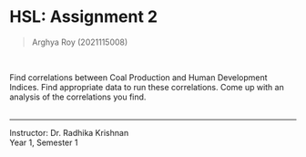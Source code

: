 # HSL: Assignment 2

> Arghya Roy
> (2021115008)
<br>

Find correlations between Coal Production and Human Development Indices.
Find appropriate data to run these correlations.
Come up with an analysis of the correlations you find.  
<br>

---

Instructor: Dr. Radhika Krishnan
<br>
Year 1, Semester 1
